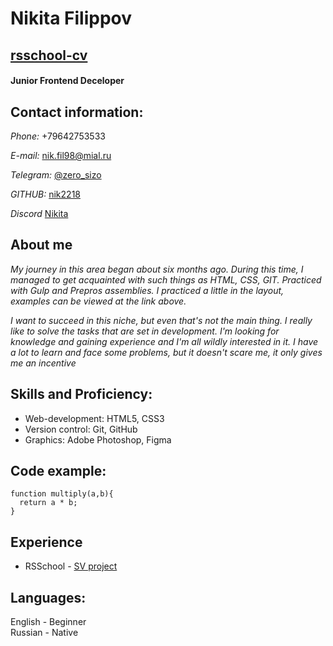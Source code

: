 
Nikita Filippov
=
##  [rsschool-cv](https://github.com/nik2218/rsschool-cv)
####  Junior Frontend Deceloper

## Contact information:
_Phone:_ +79642753533

_E-mail:_ nik.fil98@mial.ru

_Telegram:_ [@zero_sizo](https://t.me/zero_ziro)

_GITHUB:_ [nik2218](https://github.com/nik2218)

_Discord_ [Nikita](https://discordapp.com/users/ARTEM#2016/)

## About me

_My journey in this area began about six months ago. During this time, I managed to get acquainted with such things as HTML, CSS, GIT._
_Practiced with Gulp and Prepros assemblies. I practiced a little in the layout, examples can be viewed at the link above._

_I want to succeed in this niche, but even that's not the main thing. I really like to solve the tasks that are set in development._
_I'm looking for knowledge and gaining experience and I'm all wildly interested in it._
_I have a lot to learn and face some problems, but it doesn't scare me, it only gives me an incentive_

## Skills and Proficiency:
* Web-development: HTML5, CSS3
* Version control: Git, GitHub
* Graphics: Adobe Photoshop, Figma
## Code example:
```
function multiply(a,b){
  return a * b;
}
```
## Experience
* RSSchool - [SV project](https://nik2218.github.io/rsschool-cv/)
## Languages:
English - Beginner<br>
Russian - Native
